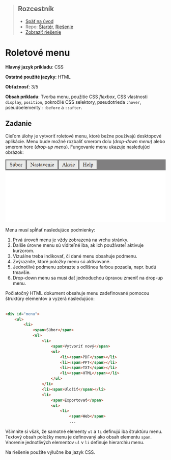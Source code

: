 <div class="hidden">

> ## Rozcestník
> - [Späť na úvod](../../README.md)
> - Repo: [Štartér](/../../tree/main/css/dropdownmenu), [Riešenie](/../../tree/solution/css/dropdownmenu)
> - [Zobraziť riešenie](riesenie.md)
</div>

# Roletové menu
<div class="info"> 

**Hlavný jazyk príkladu**: CSS

**Ostatné použité jazyky**: HTML

**Obťažnosť**: 3/5

**Obsah príkladu**: Tvorba menu, použitie CSS *flexbox*, CSS vlastnosti `display`, `position`, pokročilé CSS selektory, pseudotrieda `:hover`, pseudoelementy  `::before` a `::after`.
</div>

## Zadanie

Cieľom úlohy je vytvoriť roletové menu, ktoré bežne používajú desktopové aplikácie. Menu bude možné rozbaliť smerom dolu (*drop-down menu*) alebo smerom hore (*drop-up menu*). Fungovanie menu ukazuje nasledujúci obrázok:

![Ukážka práce s menu](images_dropdownmenu/menu-fung-00.gif)

Menu musí spĺňať nasledujúce podmienky:

1. Prvá úroveň menu je vždy zobrazená na vrchu stránky.
2. Ďalšie úrovne menu sú viditeľné iba, ak ich používateľ aktivuje kurzorom.
3. Vizuálne treba indikovať, či dané menu obsahuje podmenu.
4. Zvýraznite, ktoré položky menu sú aktivované.
5. Jednotlivé podmenu zobrazte s odlišnou farbou pozadia, napr. budú tmavšie.
6. Drop-down menu sa musí dať jednoduchou úpravou zmeniť na drop-up menu.

Počiatočný HTML dokument obsahuje menu zadefinované pomocou štruktúry elementov a vyzerá nasledujúco:

```html

<div id="menu">
    <ul>
        <li>
            <span>Súbor</span>
            <ul>
                <li>
                    <span>Vytvoriť nový</span>
                    <ul>
                        <li><span>PDF</span></li>
                        <li><span>PPT</span></li>
                        <li><span>TXT</span></li>
                        <li><span>HTML</span></li>
                    </ul>
                </li>
                <li><span>Uložiť</span></li>
                <li>
                    <span>Exportovať</span>
                    <ul>
                        <li>
                            <span>Web</span>
                            ...
```

Všimnite si však, že samotné elementy `ul` a `li` definujú iba štruktúru menu. Textový obsah položky menu je definovaný ako obsah elementu `span`. Vnorenie jednotlivých elementov `ul` v `li` definuje hierarchiu menu.

Na riešenie použite výlučne iba jazyk CSS.
